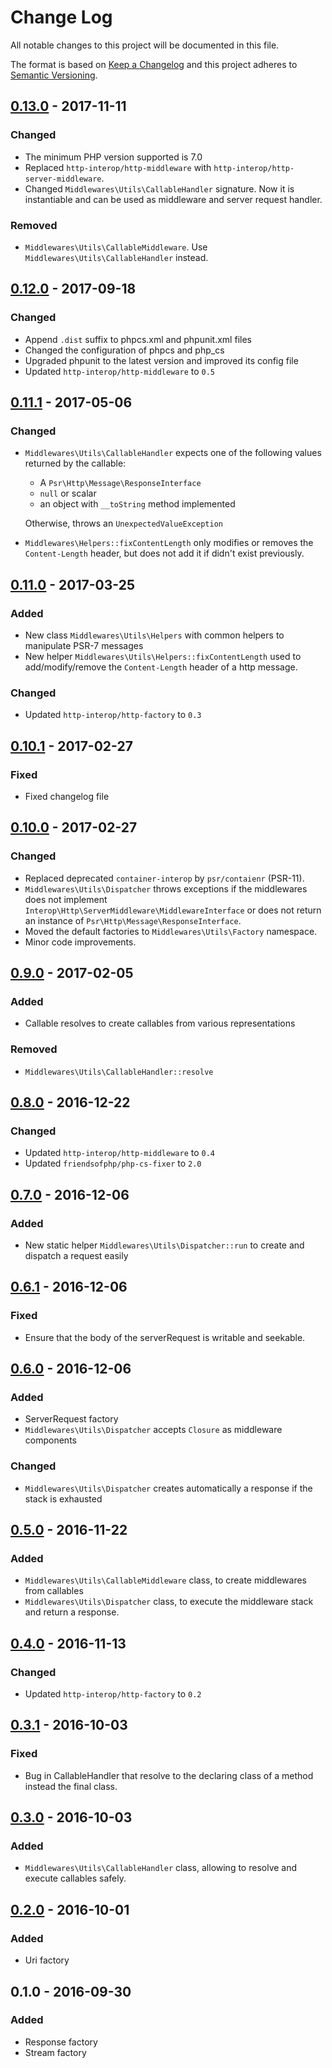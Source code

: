 # Change Log

All notable changes to this project will be documented in this file.

The format is based on [Keep a Changelog](http://keepachangelog.com/) 
and this project adheres to [Semantic Versioning](http://semver.org/).

## [0.13.0] - 2017-11-11

### Changed

* The minimum PHP version supported is 7.0
* Replaced `http-interop/http-middleware` with  `http-interop/http-server-middleware`.
* Changed `Middlewares\Utils\CallableHandler` signature. Now it is instantiable and can be used as middleware and server request handler.

### Removed

* `Middlewares\Utils\CallableMiddleware`. Use `Middlewares\Utils\CallableHandler` instead.

## [0.12.0] - 2017-09-18

### Changed

* Append `.dist` suffix to phpcs.xml and phpunit.xml files
* Changed the configuration of phpcs and php_cs
* Upgraded phpunit to the latest version and improved its config file
* Updated `http-interop/http-middleware` to `0.5`

## [0.11.1] - 2017-05-06

### Changed

* `Middlewares\Utils\CallableHandler` expects one of the following values returned by the callable:
  * A `Psr\Http\Message\ResponseInterface`
  * `null` or scalar
  * an object with `__toString` method implemented

  Otherwise, throws an `UnexpectedValueException`
* `Middlewares\Helpers::fixContentLength` only modifies or removes the `Content-Length` header, but does not add it if didn't exist previously.

## [0.11.0] - 2017-03-25

### Added

* New class `Middlewares\Utils\Helpers` with common helpers to manipulate PSR-7 messages
* New helper `Middlewares\Utils\Helpers::fixContentLength` used to add/modify/remove the `Content-Length` header of a http message.

### Changed

* Updated `http-interop/http-factory` to `0.3`

## [0.10.1] - 2017-02-27

### Fixed

* Fixed changelog file

## [0.10.0] - 2017-02-27

### Changed

* Replaced deprecated `container-interop` by `psr/contaienr` (PSR-11).
* `Middlewares\Utils\Dispatcher` throws exceptions if the middlewares does not implement `Interop\Http\ServerMiddleware\MiddlewareInterface` or does not return an instance of `Psr\Http\Message\ResponseInterface`.
* Moved the default factories to `Middlewares\Utils\Factory` namespace.
* Minor code improvements.

## [0.9.0] - 2017-02-05

### Added

* Callable resolves to create callables from various representations

### Removed

* `Middlewares\Utils\CallableHandler::resolve`

## [0.8.0] - 2016-12-22

### Changed

* Updated `http-interop/http-middleware` to `0.4`
* Updated `friendsofphp/php-cs-fixer` to `2.0`

## [0.7.0] - 2016-12-06

### Added

* New static helper `Middlewares\Utils\Dispatcher::run` to create and dispatch a request easily

## [0.6.1] - 2016-12-06

### Fixed

* Ensure that the body of the serverRequest is writable and seekable. 

## [0.6.0] - 2016-12-06

### Added

* ServerRequest factory
* `Middlewares\Utils\Dispatcher` accepts `Closure` as middleware components

### Changed

* `Middlewares\Utils\Dispatcher` creates automatically a response if the stack is exhausted

## [0.5.0] - 2016-11-22

### Added

* `Middlewares\Utils\CallableMiddleware` class, to create middlewares from callables
* `Middlewares\Utils\Dispatcher` class, to execute the middleware stack and return a response.

## [0.4.0] - 2016-11-13

### Changed

* Updated `http-interop/http-factory` to `0.2`

## [0.3.1] - 2016-10-03

### Fixed

* Bug in CallableHandler that resolve to the declaring class of a method instead the final class.

## [0.3.0] - 2016-10-03

### Added

* `Middlewares\Utils\CallableHandler` class, allowing to resolve and execute callables safely.

## [0.2.0] - 2016-10-01

### Added

* Uri factory

## 0.1.0 - 2016-09-30

### Added

* Response factory
* Stream factory

[0.13.0]: https://github.com/middlewares/utils/compare/v0.12.0...v0.13.0
[0.12.0]: https://github.com/middlewares/utils/compare/v0.11.1...v0.12.0
[0.11.1]: https://github.com/middlewares/utils/compare/v0.11.0...v0.11.1
[0.11.0]: https://github.com/middlewares/utils/compare/v0.10.1...v0.11.0
[0.10.1]: https://github.com/middlewares/utils/compare/v0.10.0...v0.10.1
[0.10.0]: https://github.com/middlewares/utils/compare/v0.9.0...v0.10.0
[0.9.0]: https://github.com/middlewares/utils/compare/v0.8.0...v0.9.0
[0.8.0]: https://github.com/middlewares/utils/compare/v0.7.0...v0.8.0
[0.7.0]: https://github.com/middlewares/utils/compare/v0.6.1...v0.7.0
[0.6.1]: https://github.com/middlewares/utils/compare/v0.6.0...v0.6.1
[0.6.0]: https://github.com/middlewares/utils/compare/v0.5.0...v0.6.0
[0.5.0]: https://github.com/middlewares/utils/compare/v0.4.0...v0.5.0
[0.4.0]: https://github.com/middlewares/utils/compare/v0.3.1...v0.4.0
[0.3.1]: https://github.com/middlewares/utils/compare/v0.3.0...v0.3.1
[0.3.0]: https://github.com/middlewares/utils/compare/v0.2.0...v0.3.0
[0.2.0]: https://github.com/middlewares/utils/compare/v0.1.0...v0.2.0
